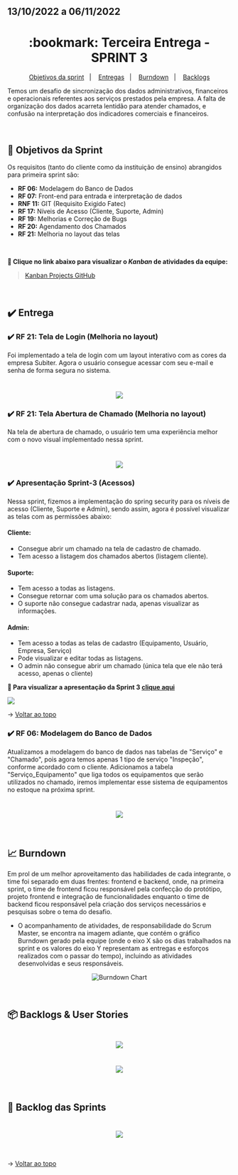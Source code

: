 ## 13/10/2022 a 06/11/2022

<span id="topo">

<h1 align="center">:bookmark: Terceira Entrega - SPRINT 3</h1>

<p align="center">
    <a href="#objetivos">Objetivos da sprint</a> &nbsp |&nbsp &nbsp
    <a href="#entregas">Entregas</a> &nbsp |&nbsp &nbsp
    <a href="#burndown">Burndown</a> &nbsp |&nbsp &nbsp
    <a href="#backlogs">Backlogs</a>
</p>

Temos um desafio de sincronização dos dados administrativos, financeiros e operacionais referentes aos serviços prestados pela empresa. A falta de organização dos dados acarreta lentidão para atender chamados, e confusão na interpretação dos indicadores comerciais e financeiros.

 <br>

<span id="objetivos">
    
## :dart: Objetivos da Sprint
Os requisitos (tanto do cliente como da instituição de ensino) abrangidos para primeira sprint são:
- **RF 06:** Modelagem do Banco de Dados
- **RF 07:** Front-end para entrada e interpretação de dados
- **RNF 11:** GIT (Requisito Exigido Fatec)
- **RF 17:** Níveis de Acesso (Cliente, Suporte, Admin)
- **RF 19:** Melhorias e Correção de Bugs
- **RF 20:** Agendamento dos Chamados
- **RF 21:** Melhoria no layout das telas
  
<br>
 
**:link: Clique no link abaixo para visualizar o *Kanban* de atividades da equipe:** 
> [Kanban Projects GitHub](https://github.com/orgs/Doc-Docker/projects/16)
  
<br>
    
<span id="entregas">
  
## :heavy_check_mark: Entrega

### :heavy_check_mark: RF 21: Tela de Login (Melhoria no layout)

Foi implementado a tela de login com um layout interativo com as cores da empresa Subiter. Agora o usuário consegue acessar com seu e-mail e senha de forma segura no sistema.
    
<h1 align="center"> <img src = "https://github.com/Doc-Docker/APISubiter/blob/main/docs/Imagens/tela_de_login.jpeg" /></h1>
 
    
### :heavy_check_mark: RF 21: Tela Abertura de Chamado (Melhoria no layout)
    
Na tela de abertura de chamado, o usuário tem uma experiência melhor com o novo visual implementado nessa sprint.
    
<h1 align="center"> <img src = "https://github.com/Doc-Docker/APISubiter/blob/main/docs/Imagens/tela_abrir_chamado.jpeg" /></h1>

    
### :heavy_check_mark: Apresentação Sprint-3 (Acessos)
    
Nessa sprint, fizemos a implementação do spring security para os níveis de acesso (Cliente, Suporte e Admin), sendo assim, agora é possível visualizar as telas com as permissões abaixo:

#### Cliente:
- Consegue abrir um chamado na tela de cadastro de chamado.
- Tem acesso a listagem dos chamados abertos (listagem cliente).
 
#### Suporte:
- Tem acesso a todas as listagens.
- Consegue retornar com uma solução para os chamados abertos.
- O suporte não consegue cadastrar nada, apenas visualizar as informações. 
    
#### Admin:
- Tem acesso a todas as telas de cadastro (Equipamento, Usuário, Empresa, Serviço)
- Pode visualizar e editar todas as listagens.
- O admin não consegue abrir um chamado (única tela que ele não terá acesso, apenas o cliente)

**:link: Para visualizar a apresentação da Sprint 3 [clique aqui](https://www.youtube.com/watch?v=yi-ClRo_RMg)** 

[![](https://github.com/Doc-Docker/APISubiter/blob/main/docs/Imagens/youtubelogo.png)](https://www.youtube.com/watch?v=yi-ClRo_RMg)

→ [Voltar ao topo](#topo)
    
### :heavy_check_mark: RF 06: Modelagem do Banco de Dados
    
Atualizamos a modelagem do banco de dados nas tabelas de "Serviço" e "Chamado", pois agora temos apenas 1 tipo de serviço "Inspeção", conforme acordado com o cliente. Adicionamos a tabela "Serviço_Equipamento" que liga todos os equipamentos que serão utilizados no chamado, iremos implementar esse sistema de equipamentos no estoque na próxima sprint.
    
<h1 align="center"> <img src = "https://github.com/Doc-Docker/APISubiter/blob/main/docs/Imagens/modelagem_sprint3.jpg" /></h1>  
    
<br>
    
<span id="burndown">
    
## :chart_with_upwards_trend: Burndown

Em prol de um melhor aproveitamento das habilidades de cada integrante, o time foi separado em duas frentes: frontend e backend, onde, na primeira sprint, o time de frontend ficou responsável pela confecção do protótipo, projeto frontend e integração de funcionalidades enquanto o time de backend ficou responsável pela criação dos serviços necessários e pesquisas sobre o tema do desafio. 

- O acompanhamento de atividades, de responsabilidade do Scrum Master, se encontra na imagem adiante, que contém o gráfico Burndown gerado pela equipe (onde o eixo X são os dias trabalhados na sprint e os valores do eixo Y representam as entregas e esforços realizados com o passar do tempo), incluindo as atividades desenvolvidas e seus responsáveis.
    
<div align="center">
    
![Burndown Chart](https://github.com/Doc-Docker/APISubiter/blob/main/docs/Imagens/burndown3.png)
</div>

<br>
  
<span id="backlogs">

## 📦 Backlogs & User Stories

<h1 align="center"> <img src = "https://github.com/Doc-Docker/APISubiter/blob/main/docs/Imagens/Backlog_Produto_3.png" /></h1>

<h1 align="center"> <img src = "https://github.com/Doc-Docker/APISubiter/blob/main/docs/Imagens/userstoriesprint3.png" /></h1>
    
<br>

## :dart: Backlog das Sprints

<h1 align="center"> <img src = "https://github.com/Doc-Docker/APISubiter/blob/main/docs/Imagens/Backlog_Sprints3.PNG" /></h1>
    
<br>
  
→ [Voltar ao topo](#topo)
